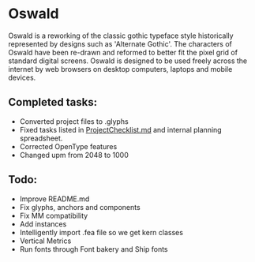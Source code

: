 # Oswald

Oswald is a reworking of the classic gothic typeface style historically represented by designs such as 'Alternate Gothic'. The characters of Oswald have been re-drawn and reformed to better fit the pixel grid of standard digital screens. Oswald is designed to be used freely across the internet by web browsers on desktop computers, laptops and mobile devices.

## Completed tasks:
- Converted project files to .glyphs
- Fixed tasks listed in [ProjectChecklist.md](https://github.com/googlefonts/gf-docs/blob/master/ProjectChecklist.md) and internal planning spreadsheet.
- Corrected OpenType features
- Changed upm from 2048 to 1000

## Todo:
- Improve README.md
- Fix glyphs, anchors and components
- Fix MM compatibility
- Add instances
- Intelligently import .fea file so we get kern classes
- Vertical Metrics
- Run fonts through Font bakery and Ship fonts
